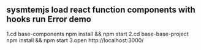 ## sysmtemjs load react function components with hooks run Error demo

1.cd base-components npm install && npm start
2.cd base-base-project npm install && npm start
3.open http://localhost:3000/
